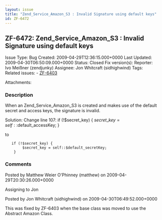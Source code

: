 ```yaml
---
layout: issue
title: "Zend_Service_Amazon_S3 : Invalid Signature using default keys"
id: ZF-6472
---
```


ZF-6472: Zend\_Service\_Amazon\_S3 : Invalid Signature using default keys
-------------------------------------------------------------------------

 Issue Type: Bug Created: 2009-04-29T12:36:15.000+0000 Last Updated: 2009-04-30T06:50:09.000+0000 Status: Closed Fix version(s): 
 Reporter:  Ivo Meißner (zendjunky)  Assignee:  Jon Whitcraft (sidhighwind)  Tags: 
 Related issues: - [ZF-6403](/issues/browse/ZF-6403)
 
 Attachments: 
### Description

When an Zend\_Service\_Amazon\_S3 is created and makes use of the default secret and access keys, the signature is invalid.

Solution: Change line 107: if (!$secret\_key) { $secret\_key = self::$default\_accessKey; }

to

 
       if (!$secret_key) {
            $secret_key = self::$default_secretKey;
        }


 

 

### Comments

Posted by Matthew Weier O'Phinney (matthew) on 2009-04-29T20:30:26.000+0000

Assigning to Jon

 

 

Posted by Jon Whitcraft (sidhighwind) on 2009-04-30T06:49:52.000+0000

This was fixed by ZF-6403 when the base class was moved to use the Abstract Amazon Class.

 

 
